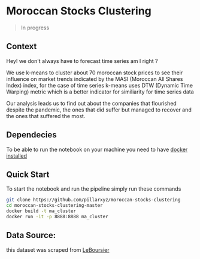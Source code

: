 # Moroccan Stocks Clustering

> In progress

## Context

Hey! we don't always have to forecast time series am I right ?

We use k-means to cluster about 70 moroccan stock prices to see their influence on market trends indicated by the MASI (Moroccan All Shares Index) index,
for the case of time series k-means uses DTW (Dynamic Time Warping) metric which is a better indicator for similiarity for time series data

Our analysis leads us to find out about the companies that flourished despite the pandemic, the ones that did suffer but managed to recover and the ones that suffered the most.

## Dependecies

To be able to run the notebook on your machine you need to have [docker installed](https://docs.docker.com/get-docker/)

## Quick Start

To start the notebook and run the pipeline simply run these commands 

```bash
git clone https://github.com/pillarxyz/moroccan-stocks-clustering
cd moroccan-stocks-clustering-master
docker build -t ma_cluster
docker run -it -p 8888:8888 ma_cluster
```

## Data Source:

this dataset was scraped from [LeBoursier](https://www.leboursier.ma/)
